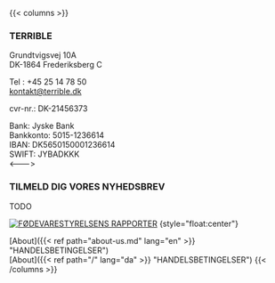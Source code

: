 ---
---
{{< columns >}}
### TERRIBLE  
Grundtvigsvej 10A  
DK-1864 Frederiksberg C  

Tel : +45 25 14 78 50  
kontakt@terrible.dk 

cvr-nr.: DK-21456373

Bank: Jyske Bank  
Bankkonto: 5015-1236614  
IBAN: DK5650150001236614  
SWIFT: JYBADKKK  
<---> 
### TILMELD DIG VORES NYHEDSBREV

TODO

[![FØDEVARESTYRELSENS RAPPORTER](https://www.terrible.dk/wp-content/uploads/smiley-elite-1-e1514474830701.png)](http://www.findsmiley.dk/533114)
{style="float:center"}

[About]({{< ref  path="about-us.md"   lang="en" >}} "HANDELSBETINGELSER")  
[About]({{< ref  path="/"   lang="da" >}} "HANDELSBETINGELSER")
{{< /columns >}}